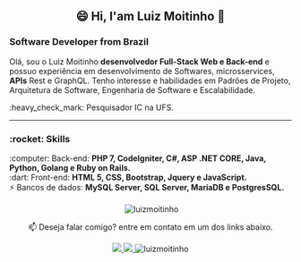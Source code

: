 <h2 align="center"> 
 😄 Hi, I'am Luiz Moitinho 👋 
</h2>

<h3>
  Software Developer from Brazil
</h3>

<p align="left">
  Olá, sou o Luiz Moitinho <strong>desenvolvedor Full-Stack Web e Back-end</strong> e possuo experiência em desenvolvimento de Softwares, microsservices, <strong>APIs</strong> Rest e GraphQL. Tenho interesse e habilidades em Padrões de Projeto, Arquitetura de Software, Engenharia de Software e Escalabilidade.
</p>
<p align="left">
  :heavy_check_mark: Pesquisador IC na UFS.<br>
</p>

---
<h3>:rocket: Skills</h3>
<p align="left">
  :computer: Back-end: <strong>PHP 7, CodeIgniter, C#, ASP .NET CORE, Java, Python, Golang e Ruby on Rails.</strong> <br>
  :dart: Front-end: <strong>HTML 5, CSS, Bootstrap, Jquery e JavaScript.</strong><br>
 ⚡ Bancos de dados: <strong>MySQL Server, SQL Server,  MariaDB e PostgresSQL.</strong>
</p>

<p align="center">
&nbsp;<img align="center" src="https://github-readme-stats.vercel.app/api?username=luizmoitinho&theme=cobalt&show_icons=true&locale=en" alt="luizmoitinho" />
</p>
<p align="center">
📫  Deseja falar comigo? entre em contato em um dos links abaixo.
</p>

 <p align=center>
 
 <a align="center" href="mailto:luizcarlos_costam@hotmail.com" alt="Hotmail">
  <img src=https://img.shields.io/badge/Hotmail-luizcarlos__costam%40hotmail.com-red>
 </a>
 
  <a align="center" href="https://www.linkedin.com/in/luiz-carlos-costa-moitinho-60878b176/" alt="Linkedin">
  <img src="https://img.shields.io/badge/-LinkedIn-blue?style=flat-square&logo=Linkedin&logoColor=white">
 </a>
 <a align="center"> <img src="https://komarev.com/ghpvc/?username=luizmoitinho" alt="luizmoitinho" /> </a>
</p>  





